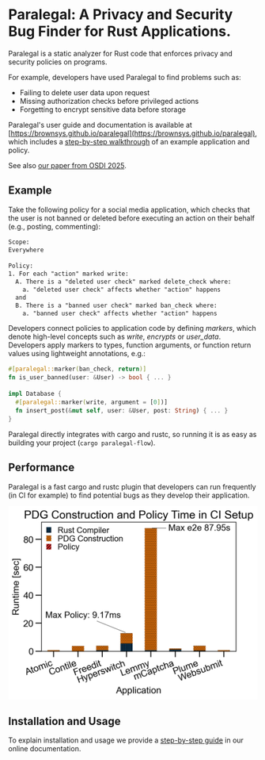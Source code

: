 # Paralegal: A Privacy and Security Bug Finder for Rust Applications.

Paralegal is a static analyzer for Rust code that enforces privacy and security policies on programs.

For example, developers have used Paralegal to find problems such as:
* Failing to delete user data upon request
* Missing authorization checks before privileged actions
* Forgetting to encrypt sensitive data before storage

Paralegal's user guide and documentation is available at [https://brownsys.github.io/paralegal](https://brownsys.github.io/paralegal), which includes a [step-by-step walkthrough](https://justus-adam.notion.site/Paralegal-Step-by-Step-40541156c25d48f8b6ad79a0e1b09b91) of an example application and policy.

See also [our paper from OSDI 2025](https://justus.science/pdfs/paralegal.pdf).

## Example
Take the following policy for a social media application, which checks that the user is not banned or deleted before executing an action on their behalf (e.g., posting, commenting):

```
Scope:
Everywhere

Policy:
1. For each "action" marked write:
  A. There is a "deleted user check" marked delete_check where:
    a. "deleted user check" affects whether "action" happens
  and
  B. There is a "banned user check" marked ban_check where:
    a. "banned user check" affects whether "action" happens
```

Developers connect policies to application code by defining *markers*,
which denote high-level concepts such as *write*, *encrypts* or *user_data*.
Developers apply markers to types, function arguments, or function return values using lightweight annotations, e.g.:

```rust
#[paralegal::marker(ban_check, return)]
fn is_user_banned(user: &User) -> bool { ... }

impl Database {
  #[paralegal::marker(write, argument = [0])]
  fn insert_post(&mut self, user: &User, post: String) { ... }
}
```

Paralegal directly integrates with cargo and rustc, so running it is as easy as building your project (`cargo paralegal-flow`).

## Performance
Paralegal is a fast cargo and rustc plugin that developers can run frequently
(in CI for example) to find potential bugs as they develop their application.

![](misc/ci_plot-3.png)

## Installation and Usage

To explain installation and usage we provide a [step-by-step guide](https://justus-adam.notion.site/Paralegal-Step-by-Step-40541156c25d48f8b6ad79a0e1b09b91) in our online documentation.
